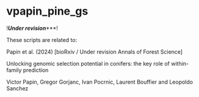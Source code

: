 # vpapin_pine_gs

!***Under revision******!

These scripts are related to:

Papin et al. (2024) [bioRxiv / Under revision Annals of Forest Science]

Unlocking genomic selection potential in conifers: the key role of within-family prediction

Victor Papin, Gregor Gorjanc, Ivan Pocrnic, Laurent Bouffier and Leopoldo Sanchez
